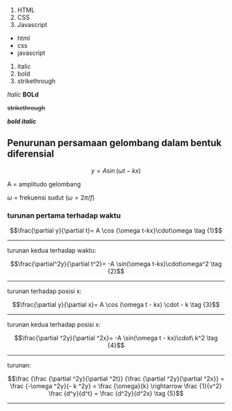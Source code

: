 1. HTML
2. CSS
3. Javascript

- html
- css
- javascript

1. italic
2. bold
3. strikethrough

_Italic_
**BOLd**
 
~~strikethrough~~

_**bold italic**_

## Penurunan persamaan gelombang dalam bentuk diferensial

```math
y=A \sin (\omega t - kx )
```

A = amplitudo gelombang

$\omega$ = frekuensi sudut
($\omega = 2\pi/f$)

### turunan pertama terhadap waktu 

```math 
\frac{\partial y}{\partial t}= A
\cos {\omega t-kx}\cdot\omega
\tag {1}
```
---

turunan kedua terhadap waktu:

```math
\frac{\partial^2y}{\partial t^2}= -A \sin(\omega t-kx)\cdot\omega^2 
\tag {2}
```
---

turunan terhadap posisi x:
```math
\frac{\partial y}{\partial x}= A \cos (\omega t - kx) \cdot - k
\tag {3}
```
---
turunan kedua terhadap posisi x:
```math
\frac{\partial ^2y}{\partial ^2x}= -A \sin(\omega t - kx)\cdot\ k^2
\tag {4}
```
---
turunan:
```math
\frac {\frac {\partial ^2y}{\partial ^2t}} {\frac {\partial ^2y}{\partial ^2x}} = \frac {-\omega ^2y}{- k ^2y} = \frac {\omega}{k} \rightarrow \frac {1}{v^2} \frac {d^y}{d^t} = \frac {d^2y}{d^2x}
\tag {5}
```
---